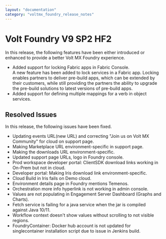 ```yaml
---
layout: "documentation"
category: "voltmx_foundry_release_notes"
---
```

                         

Volt Foundry V9 SP2 HF2	
=======================

In this release, the following features have been either introduced or enhanced to provide a better Volt MX Foundry experience.

* Added support for locking Fabric apps in Fabric Console.<br/>  A new feature has been added to lock services in a Fabric app. Locking enables partners to deliver pre-build apps, which can be extended by their customers, while still providing the partners the ability to upgrade the pre-build solutions to latest versions of pre-build apps.
* Added support for defining multiple mappings for a verb in object services.
  
Resolved Issues 
---------------

In this release, the following issues have been fixed.

* Updating events URL(new URL) and correcting "Join us on Volt MX Community" for cloud on support page.
* Making Marketplace URL environment-specific in support page.
* Making the downloads URL environment-specific.
* Updated support page URLs, logo in Foundry console.
* Prod workspace developer portal: ClientSDK download links working in On-Prem but not in cloud.
* Developer portal: Making Iris download link environment-specific.
* Cloud Build in Iris fails on Demo cloud.
* Environment details page in Foundry mentions Temenos.
* Orchestration more info hyperlink is not working in admin console.
* Values are not populating in Engagement Server Dashboard (Graphs and Charts).
* Fetch service is failing for a java service when the jar is compiled against Java 10/11.
* Workflow context doesn't show values without scrolling to not visible regions.
* FoundryContainer: Docker hub account is not updated for singlecontainer installation script due to issue in Jenkins build.
 
